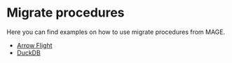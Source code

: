 # Migrate procedures

Here you can find examples on how to use migrate procedures from MAGE. 

- [Arrow Flight](./arrow-flight/)
- [DuckDB](./duckdb/)